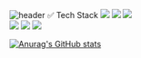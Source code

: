 ![header](https://capsule-render.vercel.app/api?type=waving&color=FFB6C1&text=%20Park%20YeonWoo%20&height=200&fontSize=70&fontColor=ffffff)
✅ Tech Stack
<img src="https://img.shields.io/badge/Python-3766AB?style=flat-square&logo=Python&logoColor=white"/></a>
<img src="https://img.shields.io/badge/R-276DC3?style=flat-square&logo=R&logoColor=white"/></a>
<img src="https://img.shields.io/badge/MySQL-4479A1?style=flat-square&logo=MySQL&logoColor=white"/></a> <br>
<img src="https://img.shields.io/badge/PyCharm-000000?style=flat-square&logo=PyCharm&logoColor=white"/></a>
<img src="https://img.shields.io/badge/Jupyter-F37626?style=flat-square&logo=Jupyter&logoColor=white"/></a>
<img src="https://img.shields.io/badge/Google Colab-F9AB00?style=flat-square&logo=Google Colab&logoColor=white"/></a>


[![Anurag's GitHub stats](https://github-readme-stats.vercel.app/api?username=nyunu)](https://github.com/anuraghazra/github-readme-stats)
